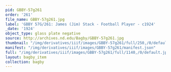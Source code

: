 ```yaml
---
pid: GBBY-57g261
order: '261'
file_name: GBBY-57g261.jpg
label: 'GBBY 57G/261: James (Jim) Stack - Football Player - c1924'
_date: '1924'
object_type: glass plate negative
source: http://archives.nd.edu/Bagby/GBBY-57g261.jpg
thumbnail: "/img/derivatives/iiif/images/GBBY-57g261/full/250,/0/default.jpg"
manifest: "/img/derivatives/iiif/images/GBBY-57g261/manifest.json"
full: "/img/derivatives/iiif/images/GBBY-57g261/full/1140,/0/default.jpg"
layout: bagby_item
collection: bagby
---
```

